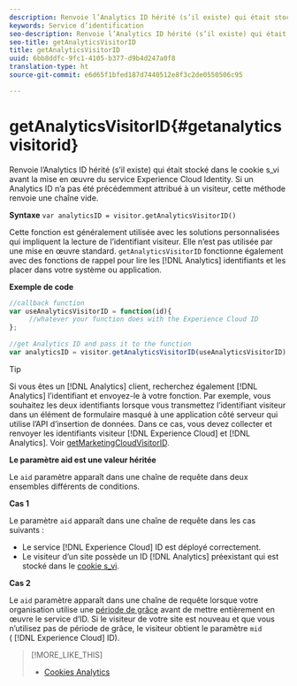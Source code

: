 ```yaml
---
description: Renvoie l’Analytics ID hérité (s’il existe) qui était stocké dans le cookie s_vi avant la mise en œuvre du service Experience Cloud Identity. Si un Analytics ID n’a pas été précédemment attribué à un visiteur, cette méthode renvoie une chaîne vide.
keywords: Service d’identification
seo-description: Renvoie l’Analytics ID hérité (s’il existe) qui était stocké dans le cookie s_vi avant la mise en œuvre du service Experience Cloud Identity. Si un Analytics ID n’a pas été précédemment attribué à un visiteur, cette méthode renvoie une chaîne vide.
seo-title: getAnalyticsVisitorID
title: getAnalyticsVisitorID
uuid: 6bb8ddfc-9fc1-4105-b377-d9b4d247a0f8
translation-type: ht
source-git-commit: e6d65f1bfed187d7440512e8f3c2de0550506c95

---
```



# getAnalyticsVisitorID{#getanalyticsvisitorid}

Renvoie l’Analytics ID hérité (s’il existe) qui était stocké dans le cookie s_vi avant la mise en œuvre du service Experience Cloud Identity. Si un Analytics ID n’a pas été précédemment attribué à un visiteur, cette méthode renvoie une chaîne vide.

**Syntaxe** `var analyticsID = visitor.getAnalyticsVisitorID()`

Cette fonction est généralement utilisée avec les solutions personnalisées qui impliquent la lecture de l’identifiant visiteur. Elle n’est pas utilisée par une mise en œuvre standard. `getAnalyticsVisitorID` fonctionne également avec des fonctions de rappel pour lire les [!DNL Analytics] identifiants et les placer dans votre système ou application.

**Exemple de code**

```js
//callback function 
var useAnalyticsVisitorID = function(id){ 
     //whatever your function does with the Experience Cloud ID 
}; 
 
//get Analytics ID and pass it to the function 
var analyticsID = visitor.getAnalyticsVisitorID(useAnalyticsVisitorID)
```

>[!TIP]
>
>Si vous êtes un [!DNL Analytics] client, recherchez également [!DNL Analytics] l’identifiant et envoyez-le à votre fonction. Par exemple, vous souhaitez les deux identifiants lorsque vous transmettez l’identifiant visiteur dans un élément de formulaire masqué à une application côté serveur qui utilise l’API d’insertion de données. Dans ce cas, vous devez collecter et renvoyer les identifiants visiteur [!DNL Experience Cloud] et [!DNL Analytics]. Voir [getMarketingCloudVisitorID](../../library/get-set/getmcvid.md).

**Le paramètre aid est une valeur héritée**

Le `aid` paramètre apparaît dans une chaîne de requête dans deux ensembles différents de conditions.

**Cas 1**

Le paramètre `aid` apparaît dans une chaîne de requête dans les cas suivants :

* Le service [!DNL Experience Cloud] ID est déployé correctement.
* Le visiteur d’un site possède un ID [!DNL Analytics] préexistant qui est stocké dans le [cookie s_vi](https://marketing.adobe.com/resources/help/fr_FR/whitepapers/cookies/cookies_analytics.html).

**Cas 2**

Le `aid` paramètre apparaît dans une chaîne de requête lorsque votre organisation utilise une [période de grâce](../../reference/analytics-reference/grace-period.md) avant de mettre entièrement en œuvre le service d’ID. Si le visiteur de votre site est nouveau et que vous n’utilisez pas de période de grâce, le visiteur obtient le paramètre `mid` ( [!DNL Experience Cloud] ID).

>[!MORE_LIKE_THIS]
>
>* [Cookies Analytics](https://marketing.adobe.com/resources/help/fr_FR/whitepapers/cookies/cookies_analytics.html)

